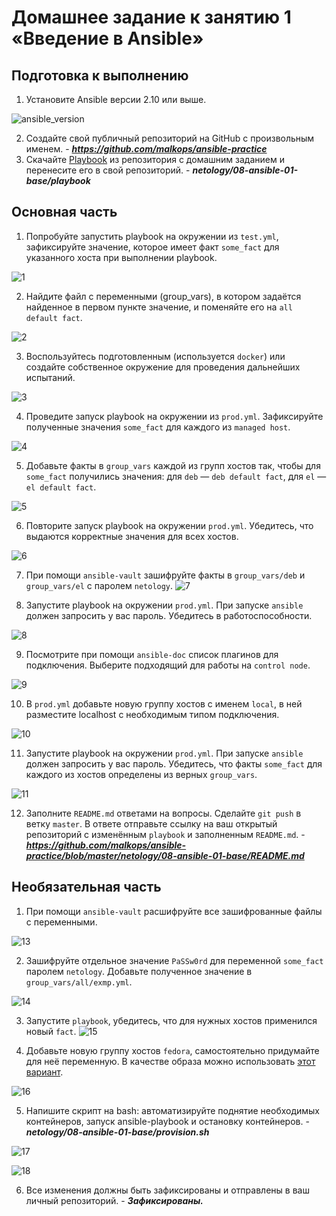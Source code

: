 # Домашнее задание к занятию 1 «Введение в Ansible»

## Подготовка к выполнению

1. Установите Ansible версии 2.10 или выше.

![ansible_version](https://github.com/malkops/ansible-practice/assets/44001733/8de4c491-c38b-4956-9616-9499e100b147)

2. Создайте свой публичный репозиторий на GitHub с произвольным именем. - _**https://github.com/malkops/ansible-practice**_
3. Скачайте [Playbook](./playbook/) из репозитория с домашним заданием и перенесите его в свой репозиторий. - _**netology/08-ansible-01-base/playbook**_

## Основная часть

1. Попробуйте запустить playbook на окружении из `test.yml`, зафиксируйте значение, которое имеет факт `some_fact` для указанного хоста при выполнении playbook.

![1](https://github.com/malkops/ansible-practice/assets/44001733/7190a06a-5821-408f-acf0-66fe11de6a61)

2. Найдите файл с переменными (group_vars), в котором задаётся найденное в первом пункте значение, и поменяйте его на `all default fact`.

![2](https://github.com/malkops/ansible-practice/assets/44001733/2c0edf6f-2aa2-4f0d-8563-c2ba1ee25010)

3. Воспользуйтесь подготовленным (используется `docker`) или создайте собственное окружение для проведения дальнейших испытаний.

![3](https://github.com/malkops/ansible-practice/assets/44001733/5e2d409e-501c-48f8-a060-d5efd6224f13)

4. Проведите запуск playbook на окружении из `prod.yml`. Зафиксируйте полученные значения `some_fact` для каждого из `managed host`.

![4](https://github.com/malkops/ansible-practice/assets/44001733/31def0fb-7215-48bc-b820-425671d6128f)

5. Добавьте факты в `group_vars` каждой из групп хостов так, чтобы для `some_fact` получились значения: для `deb` — `deb default fact`, для `el` — `el default fact`.

![5](https://github.com/malkops/ansible-practice/assets/44001733/ca8a9eeb-37fe-49ae-bf8a-fcdac9526e1c)

6. Повторите запуск playbook на окружении `prod.yml`. Убедитесь, что выдаются корректные значения для всех хостов.

![6](https://github.com/malkops/ansible-practice/assets/44001733/86e67e3a-62e2-41d9-8cf6-1b8f5a6f269e)

7. При помощи `ansible-vault` зашифруйте факты в `group_vars/deb` и `group_vars/el` с паролем `netology`.
![7](https://github.com/malkops/ansible-practice/assets/44001733/253bc82c-8754-43eb-82ca-95feee02bc45)

8. Запустите playbook на окружении `prod.yml`. При запуске `ansible` должен запросить у вас пароль. Убедитесь в работоспособности.

![8](https://github.com/malkops/ansible-practice/assets/44001733/0b121ba7-355c-45e9-b414-32b3bf50ca78)

9. Посмотрите при помощи `ansible-doc` список плагинов для подключения. Выберите подходящий для работы на `control node`.

![9](https://github.com/malkops/ansible-practice/assets/44001733/45f114de-bf39-4b7b-a4bb-d204ca8abd24)

10. В `prod.yml` добавьте новую группу хостов с именем  `local`, в ней разместите localhost с необходимым типом подключения.

![10](https://github.com/malkops/ansible-practice/assets/44001733/13c8582f-49e0-48b7-a138-a0c61ef2584a)

11. Запустите playbook на окружении `prod.yml`. При запуске `ansible` должен запросить у вас пароль. Убедитесь, что факты `some_fact` для каждого из хостов определены из верных `group_vars`.

![11](https://github.com/malkops/ansible-practice/assets/44001733/115b7414-cccc-4baf-8a1d-a55e33d27eb7)

12. Заполните `README.md` ответами на вопросы. Сделайте `git push` в ветку `master`. В ответе отправьте ссылку на ваш открытый репозиторий с изменённым `playbook` и заполненным `README.md`. - _**https://github.com/malkops/ansible-practice/blob/master/netology/08-ansible-01-base/README.md**_

## Необязательная часть

1. При помощи `ansible-vault` расшифруйте все зашифрованные файлы с переменными.

![13](https://github.com/malkops/ansible-practice/assets/44001733/337f0528-0a14-4376-aee9-e112ed5693d1)

2. Зашифруйте отдельное значение `PaSSw0rd` для переменной `some_fact` паролем `netology`. Добавьте полученное значение в `group_vars/all/exmp.yml`.

![14](https://github.com/malkops/ansible-practice/assets/44001733/20832a9e-4939-4e8f-8874-24d6ddff36a9)

3. Запустите `playbook`, убедитесь, что для нужных хостов применился новый `fact`.
![15](https://github.com/malkops/ansible-practice/assets/44001733/db0565ed-90b5-4fe0-8fea-0478ff6b2892)

4. Добавьте новую группу хостов `fedora`, самостоятельно придумайте для неё переменную. В качестве образа можно использовать [этот вариант](https://hub.docker.com/r/pycontribs/fedora).

![16](https://github.com/malkops/ansible-practice/assets/44001733/15b40608-139f-4812-964e-0bb68ee00a2d)

5. Напишите скрипт на bash: автоматизируйте поднятие необходимых контейнеров, запуск ansible-playbook и остановку контейнеров. - _**netology/08-ansible-01-base/provision.sh**_

![17](https://github.com/malkops/ansible-practice/assets/44001733/54cd1e26-4349-4d29-8ec9-d3d38e93d2bb)

![18](https://github.com/malkops/ansible-practice/assets/44001733/e6074d87-4f52-470f-a989-72e4e5e7882c)

6. Все изменения должны быть зафиксированы и отправлены в ваш личный репозиторий. - _**Зафиксированы.**_
